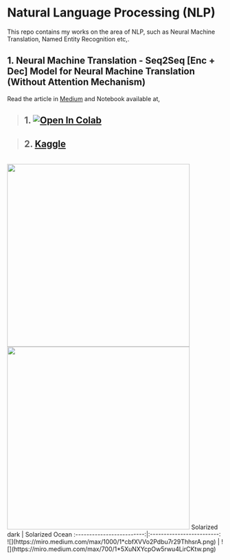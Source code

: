 # Natural Language Processing (NLP)
This repo contains my works on the area of NLP, such as Neural Machine Translation, Named Entity Recognition etc,.

## 1. Neural Machine Translation - Seq2Seq [Enc + Dec] Model for Neural Machine Translation (Without Attention Mechanism)
Read the article in [Medium](https://towardsdatascience.com/a-comprehensive-guide-to-neural-machine-translation-using-seq2sequence-modelling-using-pytorch-41c9b84ba350?source=friends_link&sk=2a6af391412bdc18c416bcd635daa884) and Notebook available at,

> ## 1. [![Open In Colab](https://colab.research.google.com/assets/colab-badge.svg)](https://colab.research.google.com/github/bala-codes/Natural-Language-Processing-NLP/blob/master/Neural%20Machine%20Translation/1.%20Seq2Seq%20%5BEnc%20%2B%20Dec%5D%20Model%20for%20Neural%20Machine%20Translation%20(Without%20Attention%20Mechanism).ipynb)

> ## 2. [Kaggle](https://www.kaggle.com/balakrishcodes/seq2seq-model-for-neural-machine-translation#12.-Seq2Seq-Model-Inference)

<br />
<img src="https://miro.medium.com/max/1000/1*cbfXVVo2Pdbu7r29ThhsrA.png" width="425"/> <img src="https://miro.medium.com/max/700/1*5XuNXYcpOw5rwu4LirCKtw.png" width="425"/> 
Solarized dark             |  Solarized Ocean
:-------------------------:|:-------------------------:
![](https://miro.medium.com/max/1000/1*cbfXVVo2Pdbu7r29ThhsrA.png)  |  ![](https://miro.medium.com/max/700/1*5XuNXYcpOw5rwu4LirCKtw.png)
